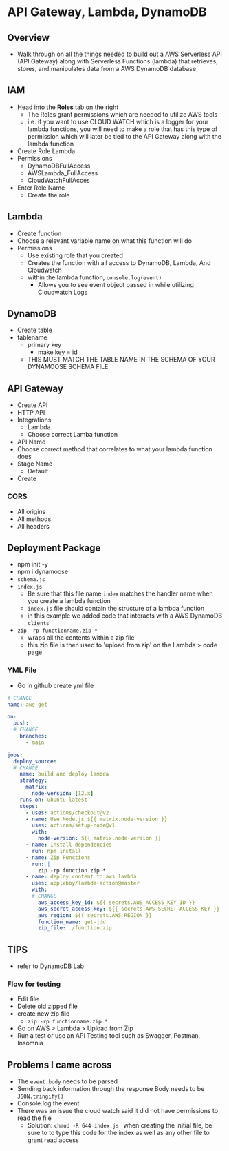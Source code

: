 # API Gateway, Lambda, DynamoDB

## Overview

- Walk through on all the things needed to build out a AWS Serverless API (API Gateway) along with Serverless Functions (lambda) that retrieves, stores, and manipulates data from a AWS DynamoDB database

## IAM

- Head into the **Roles** tab on the right
  - The Roles grant permissions which are needed to utilize AWS tools
  - i.e. if you want to use CLOUD WATCH which is a logger for your lambda functions, you will need to make a role that has this type of permission which will later be tied to the API Gateway along with the lambda function
- Create Role Lambda
- Permissions
  - DynamoDBFullAccess
  - AWSLambda_FullAccess
  - CloudWatchFullAcces
- Enter Role Name
  - Create the role

## Lambda

- Create function
- Choose a relevant variable name on what this function will do
- Permissions
  - Use existing role that you created
  - Creates the function with all access to DynamoDB, Lambda, And Cloudwatch
  - within the lambda function, `console.log(event)`
    - Allows you to see event object passed in while utilizing Cloudwatch Logs

## DynamoDB

- Create table
- tablename
  - primary key
    - make key = id
  - THIS MUST MATCH THE TABLE NAME IN THE SCHEMA OF YOUR DYNAMOOSE SCHEMA FILE

## API Gateway

- Create API
- HTTP API
- Integrations
  - Lambda
  - Choose correct Lamba function
- API Name
- Choose correct method that correlates to what your lambda function does
- Stage Name
  - Default
- Create

### CORS

- All origins
- All methods
- All headers

## Deployment Package

- npm init -y
- npm i dynamoose
- `schema.js`
- `index.js`
  - Be sure that this file name `index` matches the handler name when you create a lambda function
  - `index.js` file should contain the structure of a lambda function
  - in this example we added code that interacts with a AWS DynamoDB `clients`
- `zip -rp functionname.zip *`
  - wraps all the contents within a zip file
  - this zip file is then used to 'upload from zip' on the Lambda > code page

### YML File

- Go in github create yml file

```yml
# CHANGE
name: aws-get  

on:
  push:
  # CHANGE
    branches:
      - main

jobs:
  deploy_source:
  # CHANGE
    name: build and deploy lambda
    strategy:
      matrix:
        node-version: [12.x]
    runs-on: ubuntu-latest
    steps:
      - uses: actions/checkout@v2
      - name: Use Node.js ${{ matrix.node-version }}
        uses: actions/setup-node@v1
        with:
          node-version: ${{ matrix.node-version }}
      - name: Install dependencies
        run: npm install
      - name: Zip Functions
        run: |
          zip -rp function.zip *
      - name: deploy content to aws lambda
        uses: appleboy/lambda-action@master
        with:
        # CHANGE
          aws_access_key_id: ${{ secrets.AWS_ACCESS_KEY_ID }}
          aws_secret_access_key: ${{ secrets.AWS_SECRET_ACCESS_KEY }}
          aws_region: ${{ secrets.AWS_REGION }}
          function_name: get-jdd
          zip_file: ./function.zip
```

## TIPS

- refer to DynamoDB Lab

### Flow for testing

- Edit file
- Delete old zipped file
- create new zip file
  - `zip -rp functionname.zip *`
- Go on AWS > Lambda > Upload from Zip
- Run a test or use an API Testing tool such as Swagger, Postman, Insomnia

## Problems I came across

- The `event.body` needs to be parsed
- Sending back information through the response Body needs to be `JSON.tringify()`
- Console.log the event
- There was an issue the cloud watch said it did not have permissions to read the file
  - Solution: `chmod -R 644 index.js ` when creating the initial file, be sure to to type this code for the index as well as any other file to grant read access
